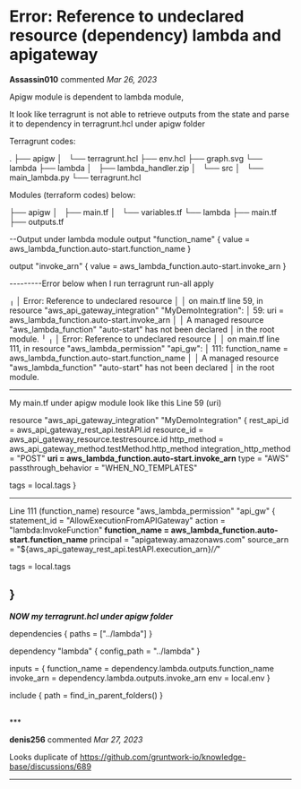 # Error: Reference to undeclared resource (dependency) lambda and apigateway

**Assassin010** commented *Mar 26, 2023*

Apigw module is dependent to lambda module, 

It look like terragrunt is not able to retrieve outputs from the state and parse it to dependency in terragrunt.hcl under apigw folder 


Terragrunt codes:

.
├── apigw
│   └── terragrunt.hcl
├── env.hcl
├── graph.svg
└── lambda
    ├── lambda
    │   ├── lambda_handler.zip
    │   └── src
    │       └── main_lambda.py
    └── terragrunt.hcl




Modules (terraform codes) below:

├── apigw
│   ├── main.tf
│   └── variables.tf
└── lambda
    ├── main.tf
    ├── outputs.tf





--Output under lambda module 
output "function_name" {
  value = aws_lambda_function.auto-start.function_name
}


output "invoke_arn" {
  value = aws_lambda_function.auto-start.invoke_arn
}


---------Error below when I run terragrunt run-all apply 


╷
│ Error: Reference to undeclared resource
│
│   on main.tf line 59, in resource "aws_api_gateway_integration" "MyDemoIntegration":
│   59:   uri                     = aws_lambda_function.auto-start.invoke_arn
│
│ A managed resource "aws_lambda_function" "auto-start" has not been declared
│ in the root module.
╵
╷
│ Error: Reference to undeclared resource
│
│   on main.tf line 111, in resource "aws_lambda_permission" "api_gw":
│  111:   function_name = aws_lambda_function.auto-start.function_name
│
│ A managed resource "aws_lambda_function" "auto-start" has not been declared
│ in the root module.


-----------------------------------------------------------------------------------------------------------------------

My main.tf under apigw module look like this 
Line 59 (uri)


resource "aws_api_gateway_integration" "MyDemoIntegration" {
  rest_api_id             = aws_api_gateway_rest_api.testAPI.id
  resource_id             = aws_api_gateway_resource.testresource.id
  http_method             = aws_api_gateway_method.testMethod.http_method
  integration_http_method = "POST"
  **uri                     = aws_lambda_function.auto-start.invoke_arn**
  type                    = "AWS"
  passthrough_behavior    = "WHEN_NO_TEMPLATES"

  tags = local.tags
}


------------

Line 111 (function_name)
resource "aws_lambda_permission" "api_gw" {
  statement_id  = "AllowExecutionFromAPIGateway"
  action        = "lambda:InvokeFunction"
  **function_name = aws_lambda_function.auto-start.function_name**
  principal     = "apigateway.amazonaws.com"
  source_arn    = "${aws_api_gateway_rest_api.testAPI.execution_arn}/*/*"

  tags = local.tags

}
--------------------



___NOW my terragrunt.hcl under apigw folder___

dependencies {
  paths = ["../lambda"]
}

dependency "lambda" {
  config_path = "../lambda"
}

inputs = {
  function_name = dependency.lambda.outputs.function_name
  invoke_arn    = dependency.lambda.outputs.invoke_arn
  env           = local.env
}

include {
  path = find_in_parent_folders()
}





<br />
***


**denis256** commented *Mar 27, 2023*

Looks duplicate of https://github.com/gruntwork-io/knowledge-base/discussions/689
***

